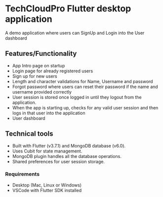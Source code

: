 # TechCloudPro Flutter desktop application

A demo application where users can SignUp and Login into the User dashboard


## Features/Functionality
- App Intro page on startup
- Login page for already registered users
- Sign up for new users
- Length and character validations for Name, Username and password
- Forgot password where users can reset their password if the name and username provided correctly
- User session is stored once logged in until they logout from the application.
- When the app is starting up, checks for any valid user session and then logs in that user into the application
- User dashboard  


## Technical tools
- Built with Flutter (v3.7.1) and MongoDB database (v6.0).  
- Uses Cubit for state management.  
- MongoDB plugin handles all the database operations.  
- Shared preferences for user session storage.  
 

### Requirements
- Desktop (Mac, Linux or Windows)
- VSCode with Flutter SDK installed
